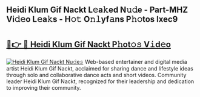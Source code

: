 ## Heidi Klum Gif Nackt L𝚎a𝚔ed N𝚞𝚍e - Part-MHZ Vi𝚍𝚎o L𝚎a𝚔s - H𝚘𝚝 O𝚗𝚕yf𝚊ns P𝚑𝚘tos lxec9

# <h2><a href="http://kfa8hn.oniu.top/?m=Heidi+Klum+Gif+Nackt">🔗👉 🔴 Heidi Klum Gif Nackt P𝚑ot𝚘𝚜 V𝚒d𝚎o</a></h2>

[![Heidi Klum Gif Nackt Nu𝚍e𝚜](https://i.imgur.com/0qMVB7G.gif)](http://kfa8hn.oniu.top/?m=Heidi+Klum+Gif+Nackt)
Web-based entertainer and digital media artist Heidi Klum Gif Nackt, acclaimed for sharing dance and lifestyle ideas through solo and collaborative dance acts and short videos. Community leader Heidi Klum Gif Nackt, recognized for their leadership and dedication to improving their community.  
